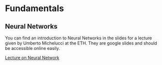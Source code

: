 # Fundamentals

## Neural Networks

You can find an introduction to Neural Networks in the slides for a lecture given by Umberto Michelucci at the ETH. They are google slides and should be 
accessible online easily.

[Lecture on Neural Network](https://docs.google.com/presentation/d/1QxcVIZsRENhjwjknIt5968ZLrsiaiEZyOG_qMiliyGI/edit?usp=sharing)
